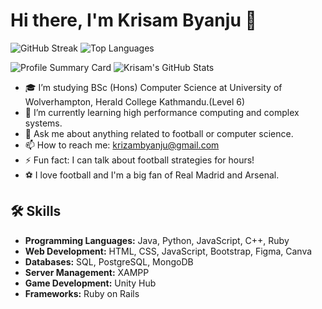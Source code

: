 # Hi there, I'm Krisam Byanju 👋

![GitHub Streak](https://github-readme-streak-stats.herokuapp.com/?user=krizam&theme=dark)
![Top Languages](https://github-readme-stats.vercel.app/api/top-langs/?username=krizam&layout=compact&theme=radical)

![Profile Summary Card](https://github-profile-summary-cards.vercel.app/api/cards/profile-details?username=krizam&theme=vue)
![Krisam's GitHub Stats](https://github-readme-stats.vercel.app/api?username=krizam&show_icons=true&theme=radical)

- 🎓 I’m studying BSc (Hons) Computer Science at University of Wolverhampton, Herald College Kathmandu.(Level 6)
- 🌱 I’m currently learning high performance computing and complex systems.
- 💬 Ask me about anything related to football or computer science.
- 📫 How to reach me: krizambyanju@gmail.com
- ⚡ Fun fact: I can talk about football strategies for hours!
- ⚽ I love football and I'm a big fan of Real Madrid and Arsenal.

## 🛠 Skills
- **Programming Languages:** Java, Python, JavaScript, C++, Ruby
- **Web Development:** HTML, CSS, JavaScript, Bootstrap, Figma, Canva
- **Databases:** SQL, PostgreSQL, MongoDB
- **Server Management:** XAMPP
- **Game Development:** Unity Hub
- **Frameworks:** Ruby on Rails

